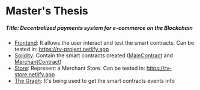 # Master's Thesis

##### Title: Decentralized payments system for e-commerce on the Blockchain

- [Frontend](/frontend): It allows the user interact and test the smart contracts. Can be tested in: https://rv-project.netlify.app
- [Solidity](/solidity): Contain the smart contracts created ([MainContract](/solidity/contracts/mainContract.sol) and [MerchantContract](/solidity/contracts/merchantContract.sol))
- [Store](/store): Represent a Merchant Store. Can be tested in: https://rv-store.netlify.app
- [The Graph](/thegraph): It's being used to get the smart contracts events info
